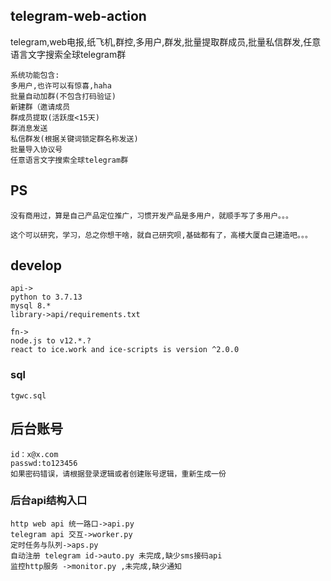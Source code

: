 ## telegram-web-action

telegram,web电报,纸飞机,群控,多用户,群发,批量提取群成员,批量私信群发,任意语言文字搜索全球telegram群

```text
系统功能包含:
多用户,也许可以有惊喜,haha
批量自动加群(不包含打码验证)
新建群（邀请成员
群成员提取(活跃度<15天)
群消息发送
私信群发(根据关键词锁定群名称发送)
批量导入协议号
任意语言文字搜索全球telegram群
```

## PS
```text
没有商用过，算是自己产品定位推广，习惯开发产品是多用户，就顺手写了多用户。。。

这个可以研究，学习，总之你想干啥，就自己研究呗,基础都有了，高楼大厦自己建造吧。。。
```


## develop 
```text
api->
python to 3.7.13
mysql 8.*
library->api/requirements.txt

fn->
node.js to v12.*.?
react to ice.work and ice-scripts is version ^2.0.0 
```

### sql
```text
tgwc.sql 
```

## 后台账号
```text
id：x@x.com
passwd:to123456
如果密码错误，请根据登录逻辑或者创建账号逻辑，重新生成一份
```

### 后台api结构入口
```text
http web api 统一路口->api.py
telegram api 交互->worker.py 
定时任务与队列->aps.py
自动注册 telegram id->auto.py 未完成,缺少sms接码api
监控http服务 ->monitor.py ,未完成,缺少通知
```
